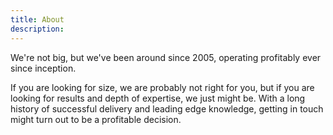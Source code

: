 ```yaml
---
title: About
description: 
---
```


We're not big, but we've been around since 2005, operating profitably ever since inception.

If you are looking for size, we are probably not right for you, but if you are looking for results and depth of expertise, we just might be. With a long history of successful delivery and leading edge knowledge, getting in touch might turn out to be a profitable decision.





